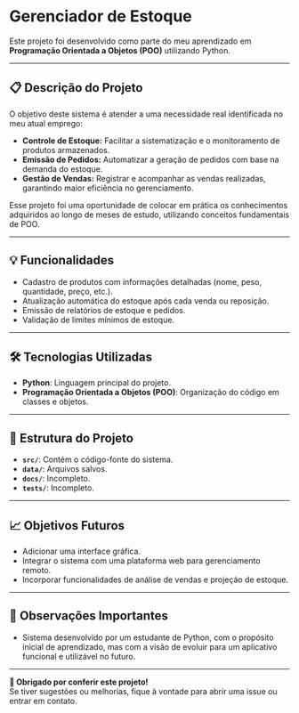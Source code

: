 # **Gerenciador de Estoque**  

Este projeto foi desenvolvido como parte do meu aprendizado em **Programação Orientada a Objetos (POO)** utilizando Python.

---

## **📋 Descrição do Projeto**  
O objetivo deste sistema é atender a uma necessidade real identificada no meu atual emprego:  
- **Controle de Estoque:** Facilitar a sistematização e o monitoramento de produtos armazenados.  
- **Emissão de Pedidos:** Automatizar a geração de pedidos com base na demanda do estoque.  
- **Gestão de Vendas:** Registrar e acompanhar as vendas realizadas, garantindo maior eficiência no gerenciamento.

Esse projeto foi uma oportunidade de colocar em prática os conhecimentos adquiridos ao longo de meses de estudo, utilizando conceitos fundamentais de POO.

---

## **💡 Funcionalidades**  
- Cadastro de produtos com informações detalhadas (nome, peso, quantidade, preço, etc.).  
- Atualização automática do estoque após cada venda ou reposição.  
- Emissão de relatórios de estoque e pedidos.  
- Validação de limites mínimos de estoque.    

---

## **🛠️ Tecnologias Utilizadas**  
- **Python**: Linguagem principal do projeto.  
- **Programação Orientada a Objetos (POO)**: Organização do código em classes e objetos.   

---

## **📂 Estrutura do Projeto**  
- **`src/`**: Contém o código-fonte do sistema.  
- **`data/`**: Arquivos salvos.
- **`docs/`**: Incompleto.  
- **`tests/`**: Incompleto.   

---

## **📈 Objetivos Futuros** 
- Adicionar uma interface gráfica.  
- Integrar o sistema com uma plataforma web para gerenciamento remoto.  
- Incorporar funcionalidades de análise de vendas e projeção de estoque.

---

## **🔔 Observações Importantes**

- Sistema desenvolvido por um estudante de Python, com o propósito inicial de aprendizado, mas com a visão de evoluir para um aplicativo funcional e utilizável no futuro.

---

**🎉 Obrigado por conferir este projeto!**  
Se tiver sugestões ou melhorias, fique à vontade para abrir uma issue ou entrar em contato.

